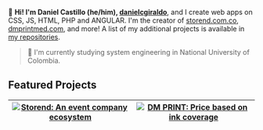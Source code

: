 👋 **Hi! I'm Daniel Castillo (he/him), [danielcgiraldo](https://www.linkedin.com/in/danielcgiraldo)**, and I create web apps on CSS, JS, HTML, PHP and ANGULAR. I'm the creator of [storend.com.co](https://storend.com.co), [dmprintmed.com](https://dmprintmed.com), and more! A list of my additional projects is available in [my repositories](https://github.com/danielcgiraldo?tab=repositories).

> 🌱 I'm currently studying system engineering in National University of Colombia.

## Featured Projects

| [![Storend: An event company ecosystem](https://i.ibb.co/CHQSGFg/STOREND.png)](https://storend.com.co)  | [![DM PRINT: Price based on ink coverage](https://i.ibb.co/smVXXhv/DM-PRINT.png)](https://dmprintmed.com)  |
| --- | --- |
